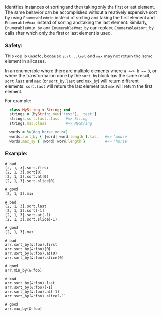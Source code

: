 Identifies instances of sorting and then
taking only the first or last element. The same behavior can
be accomplished without a relatively expensive sort by using
`Enumerable#min` instead of sorting and taking the first
element and `Enumerable#max` instead of sorting and taking the
last element. Similarly, `Enumerable#min_by` and
`Enumerable#max_by` can replace `Enumerable#sort_by` calls
after which only the first or last element is used.

### Safety:

This cop is unsafe, because `sort...last` and `max` may not return the
same element in all cases.

In an enumerable where there are multiple elements where `a <=> b == 0`,
or where the transformation done by the `sort_by` block has the
same result, `sort.last` and `max` (or `sort_by.last` and `max_by`)
will return different elements. `sort.last` will return the last
element but `max` will return the first element.

For example:

```ruby
  class MyString < String; end
  strings = [MyString.new('test'), 'test']
  strings.sort.last.class   #=> String
  strings.max.class         #=> MyString
```

```ruby
  words = %w(dog horse mouse)
  words.sort_by { |word| word.length }.last   #=> 'mouse'
  words.max_by { |word| word.length }         #=> 'horse'
```

### Example:
    # bad
    [2, 1, 3].sort.first
    [2, 1, 3].sort[0]
    [2, 1, 3].sort.at(0)
    [2, 1, 3].sort.slice(0)

    # good
    [2, 1, 3].min

    # bad
    [2, 1, 3].sort.last
    [2, 1, 3].sort[-1]
    [2, 1, 3].sort.at(-1)
    [2, 1, 3].sort.slice(-1)

    # good
    [2, 1, 3].max

    # bad
    arr.sort_by(&:foo).first
    arr.sort_by(&:foo)[0]
    arr.sort_by(&:foo).at(0)
    arr.sort_by(&:foo).slice(0)

    # good
    arr.min_by(&:foo)

    # bad
    arr.sort_by(&:foo).last
    arr.sort_by(&:foo)[-1]
    arr.sort_by(&:foo).at(-1)
    arr.sort_by(&:foo).slice(-1)

    # good
    arr.max_by(&:foo)
